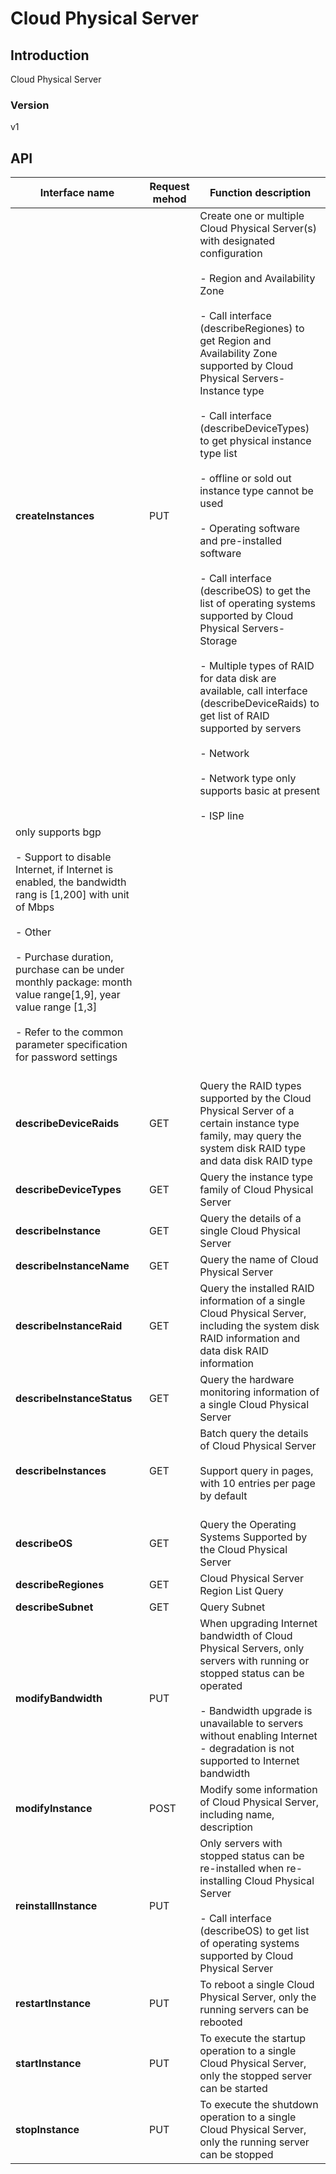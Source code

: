 # Cloud Physical Server


## Introduction
Cloud Physical Server


### Version
v1


## API
|Interface name|Request mehod|Function description|
|---|---|---|
|**createInstances**|PUT|Create one or multiple Cloud Physical Server(s) with designated configuration<br/></br>- Region and Availability Zone<br/></br> \- Call interface (describeRegiones) to get Region and Availability Zone supported by Cloud Physical Servers- Instance type<br/></br> \- Call interface (describeDeviceTypes) to get physical instance type list<br/></br> \- offline or sold out instance type cannot be used<br/></br>- Operating software and pre-installed software<br/></br> \- Call interface (describeOS) to get the list of operating systems supported by Cloud Physical Servers- Storage<br/></br> \- Multiple types of RAID for data disk are available, call interface (describeDeviceRaids) to get list of RAID supported by servers<br/></br>- Network<br/></br> \- Network type only supports basic at present<br/></br> \- ISP line
 only supports bgp<br/></br> \- Support to disable Internet, if Internet is enabled, the bandwidth rang is [1,200] with unit of Mbps<br/></br>- Other<br/></br> \- Purchase duration, purchase can be under monthly package: month value range[1,9], year value range [1,3]<br/></br> \- Refer to the common parameter specification for password settings<br/></br>|
|**describeDeviceRaids**|GET|Query the RAID types supported by the Cloud Physical Server of a certain instance type family, may query the system disk RAID type and data disk RAID type|
|**describeDeviceTypes**|GET|Query the instance type family of Cloud Physical Server|
|**describeInstance**|GET|Query the details of a single Cloud Physical Server|
|**describeInstanceName**|GET|Query the name of Cloud Physical Server|
|**describeInstanceRaid**|GET|Query the installed RAID information of a single Cloud Physical Server, including the system disk RAID information and data disk RAID information|
|**describeInstanceStatus**|GET|Query the hardware monitoring information of a single Cloud Physical Server|
|**describeInstances**|GET|Batch query the details of Cloud Physical Server<br/></br>Support query in pages, with 10 entries per page by default<br/></br>|
|**describeOS**|GET|Query the Operating Systems Supported by the Cloud Physical Server|
|**describeRegiones**|GET|Cloud Physical Server Region List Query|
|**describeSubnet**|GET|Query Subnet |
|**modifyBandwidth**|PUT|When upgrading Internet bandwidth of Cloud Physical Servers, only servers with running or stopped status can be operated<br/></br>- Bandwidth upgrade is unavailable to servers without enabling Internet</br>- degradation is not supported to Internet bandwidth</br>|
|**modifyInstance**|POST|Modify some information of Cloud Physical Server, including name, description|
|**reinstallInstance**|PUT|Only servers with stopped status can be re-installed when re-installing Cloud Physical Server</br></br>- Call interface (describeOS) to get list of operating systems supported by Cloud Physical Server</br>|
|**restartInstance**|PUT|To reboot a single Cloud Physical Server, only the running servers can be rebooted|
|**startInstance**|PUT|To execute the startup operation to a single Cloud Physical Server, only the stopped server can be started|
|**stopInstance**|PUT|To execute the shutdown operation to a single Cloud Physical Server, only the running server can be stopped|
